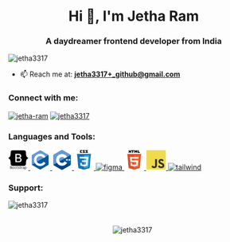 <h1 align="center">Hi 👋, I'm Jetha Ram</h1>
<h3 align="center">A daydreamer frontend developer from India</h3>

<p align="left"> <img src="https://komarev.com/ghpvc/?username=jetha3317&label=Profile%20views&color=0e75b6&style=flat" alt="jetha3317" /> </p>

- 📫 Reach me at: **jetha3317+_github@gmail.com**

<h3 align="left">Connect with me:</h3>
<p align="left">
<a href="https://www.linkedin.com/in/jetha-ram-59b27a256" target="blank"><img align="center" src="https://raw.githubusercontent.com/rahuldkjain/github-profile-readme-generator/master/src/images/icons/Social/linked-in-alt.svg" alt="jetha-ram" height="30" width="40" /></a>
<a href="https://instagram.com/jetha3317" target="blank"><img align="center" src="https://raw.githubusercontent.com/rahuldkjain/github-profile-readme-generator/master/src/images/icons/Social/instagram.svg" alt="jetha3317" height="30" width="40" /></a>
</p>

<h3 align="left">Languages and Tools:</h3>
<p align="left"> <a href="https://getbootstrap.com" target="_blank" rel="noreferrer"> <img src="https://raw.githubusercontent.com/devicons/devicon/master/icons/bootstrap/bootstrap-plain-wordmark.svg" alt="bootstrap" width="40" height="40"/> </a> <a href="https://www.cprogramming.com/" target="_blank" rel="noreferrer"> <img src="https://raw.githubusercontent.com/devicons/devicon/master/icons/c/c-original.svg" alt="c" width="40" height="40"/> </a> <a href="https://www.w3schools.com/cpp/" target="_blank" rel="noreferrer"> <img src="https://raw.githubusercontent.com/devicons/devicon/master/icons/cplusplus/cplusplus-original.svg" alt="cplusplus" width="40" height="40"/> </a> <a href="https://www.w3schools.com/css/" target="_blank" rel="noreferrer"> <img src="https://raw.githubusercontent.com/devicons/devicon/master/icons/css3/css3-original-wordmark.svg" alt="css3" width="40" height="40"/> </a> <a href="https://www.figma.com/" target="_blank" rel="noreferrer"> <img src="https://www.vectorlogo.zone/logos/figma/figma-icon.svg" alt="figma" width="40" height="40"/> </a> <a href="https://www.w3.org/html/" target="_blank" rel="noreferrer"> <img src="https://raw.githubusercontent.com/devicons/devicon/master/icons/html5/html5-original-wordmark.svg" alt="html5" width="40" height="40"/> </a> <a href="https://developer.mozilla.org/en-US/docs/Web/JavaScript" target="_blank" rel="noreferrer"> <img src="https://raw.githubusercontent.com/devicons/devicon/master/icons/javascript/javascript-original.svg" alt="javascript" width="40" height="40"/> </a> <a href="https://tailwindcss.com/" target="_blank" rel="noreferrer"> <img src="https://www.vectorlogo.zone/logos/tailwindcss/tailwindcss-icon.svg" alt="tailwind" width="40" height="40"/> </a> </p>

<h3 align="left">Support:</h3>
<p><a href="https://www.buymeacoffee.com/jetha3317"> <img align="left" src="https://cdn.buymeacoffee.com/buttons/v2/default-yellow.png" height="50" width="210" alt="jetha3317" /></a></p><br><br>

<p><img align="center" src="https://github-readme-stats.vercel.app/api/top-langs?username=jetha3317&show_icons=true&locale=en&layout=compact" alt="jetha3317" /></p>
